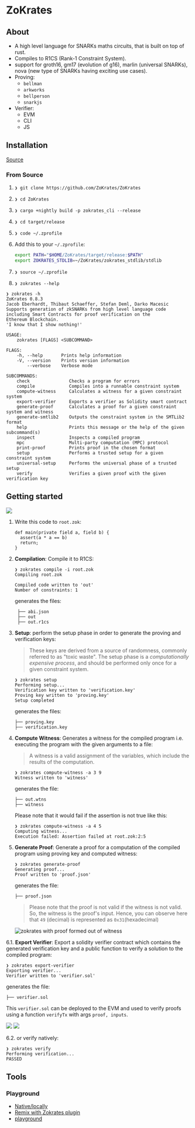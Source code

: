 # ZoKrates

## About

- A high level language for SNARKs maths circuits, that is built on top of rust.
- Compiles to R1CS (Rank-1 Constraint System).
- support for groth16, gm17 (evolution of g16), marlin (universal SNARKs), nova (new type of SNARKs having exciting use cases).
- Proving:
  - `bellman`
  - `arkworks`
  - `bellperson`
  - `snarkjs`
- Verifier:
  - EVM
  - CLI
  - JS

## Installation

[Source](https://zokrates.github.io/gettingstarted.html)

### From Source

1. `❯ git clone https://github.com/ZoKrates/ZoKrates`
2. `❯ cd ZoKrates`
3. `❯ cargo +nightly build -p zokrates_cli --release`
4. `❯ cd target/release`
5. `❯ code ~/.zprofile`
6. Add this to your `~/.zprofile`:

   ```bash
   export PATH="$HOME/ZoKrates/target/release:$PATH"
   export ZOKRATES_STDLIB=~/ZoKrates/zokrates_stdlib/stdlib
   ```

7. `❯ source ~/.zprofile`
8. `❯ zokrates --help`

```console
❯ zokrates -h
ZoKrates 0.8.3
Jacob Eberhardt, Thibaut Schaeffer, Stefan Deml, Darko Macesic
Supports generation of zkSNARKs from high level language code including Smart Contracts for proof verification on the
Ethereum Blockchain.
'I know that I show nothing!'

USAGE:
    zokrates [FLAGS] <SUBCOMMAND>

FLAGS:
    -h, --help       Prints help information
    -V, --version    Prints version information
        --verbose    Verbose mode

SUBCOMMANDS:
    check               Checks a program for errors
    compile             Compiles into a runnable constraint system
    compute-witness     Calculates a witness for a given constraint system
    export-verifier     Exports a verifier as Solidity smart contract
    generate-proof      Calculates a proof for a given constraint system and witness
    generate-smtlib2    Outputs the constraint system in the SMTLib2 format
    help                Prints this message or the help of the given subcommand(s)
    inspect             Inspects a compiled program
    mpc                 Multi-party computation (MPC) protocol
    print-proof         Prints proof in the chosen format
    setup               Performs a trusted setup for a given constraint system
    universal-setup     Performs the universal phase of a trusted setup
    verify              Verifies a given proof with the given verification key
```

## Getting started

![](../../../../img/zokrates-hello.png)

1. Write this code to `root.zok`:

   ```zokrates
   def main(private field a, field b) {
     assert(a * a == b)
     return;
   }
   ```

2. **Compilation**: Compile it to R1CS:

   ```console
   ❯ zokrates compile -i root.zok
   Compiling root.zok

   Compiled code written to 'out'
   Number of constraints: 1
   ```

   generates the files:

   ```console
    ├── abi.json
    ├── out
    ├── out.r1cs
   ```

3. **Setup**: perform the setup phase in order to generate the proving and verification keys:

   > These keys are derived from a source of randomness, commonly referred to as "toxic waste". The setup phase is a _computationally expensive process_, and should be performed only once for a given constraint system.

   ```console
   ❯ zokrates setup
   Performing setup...
   Verification key written to 'verification.key'
   Proving key written to 'proving.key'
   Setup completed
   ```

   generates the files:

   ```console
   ├── proving.key
   ├── verification.key
   ```

4. **Compute Witness**: Generates a witness for the compiled program i.e. executing the program with the given arguments to a file:

   > A witness is a valid assignment of the variables, which include the results of the computation.

   ```console
   ❯ zokrates compute-witness -a 3 9
   Witness written to 'witness'
   ```

   generates the file:

   ```console
   ├── out.wtns
   ├── witness
   ```

   Please note that it would fail if the assertion is not true like this:

   ```console
   ❯ zokrates compute-witness -a 4 5
   Computing witness...
   Execution failed: Assertion failed at root.zok:2:5
   ```

5. **Generate Proof**: Generate a proof for a computation of the compiled program using proving key and computed witness:

   ```console
   ❯ zokrates generate-proof
   Generating proof...
   Proof written to 'proof.json'
   ```

   generates the file:

   ```console
   ├── proof.json
   ```

   > Please note that the proof is not valid if the witness is not valid.
   > So, the witness is the proof's input.
   > Hence, you can observe here that `49` (decimal) is represented as `0x31`(hexadecimal)

   ![zokrates with proof formed out of witness](../../../../img/zokrates-proof-w-witness.png)

6.1. **Export Verifier**: Export a solidity verifier contract which contains the generated verification key and a public function to verify a solution to the compiled program:

```console
❯ zokrates export-verifier
Exporting verifier...
Verifier written to 'verifier.sol'
```

generates the file:

```console
├── verifier.sol
```

This `verifier.sol` can be deployed to the EVM and used to verify proofs using a function `verifyTx` with args `proof, inputs`.

![](../../../../img/zokrates-verify-remix.png)
![](../../../../img/zokrates-verify-remix-2.png)

6.2. or verify natively:

```console
❯ zokrates verify
Performing verification...
PASSED
```

## Tools

### Playground

- [Native/locally](#installation)
- [Remix with Zokrates plugin](https://remix.ethereum.org/)
- [playground](https://play.zokrat.es/)
